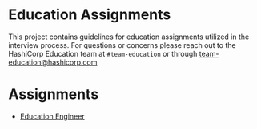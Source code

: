 # Education Assignments
This project contains guidelines for education assignments utilized in the interview process. 
For questions or concerns please reach out to the HashiCorp Education team at `#team-education` or through team-education@hashicorp.com 


# Assignments

* [Education Engineer](education-engineer/assignment.md)